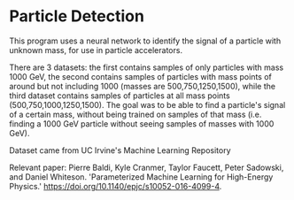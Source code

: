 # Particle Detection
 
This program uses a neural network to identify the signal of a particle with unknown mass, for use in particle accelerators. 

There are 3 datasets: the first contains samples of only particles with mass 1000 GeV, the second contains samples of particles with mass points of around but not including 1000 (masses are 500,750,1250,1500), while the third dataset contains samples of particles at all mass points (500,750,1000,1250,1500). The goal was to be able to find a particle's signal of a certain mass, without being trained on samples of that mass (i.e. finding a 1000 GeV particle without seeing samples of masses with 1000 GeV).


Dataset came from UC Irvine's Machine Learning Repository

Relevant paper:
Pierre Baldi, Kyle Cranmer, Taylor Faucett, Peter Sadowski, and Daniel Whiteson. 'Parameterized Machine Learning for High-Energy Physics.' https://doi.org/10.1140/epjc/s10052-016-4099-4.
